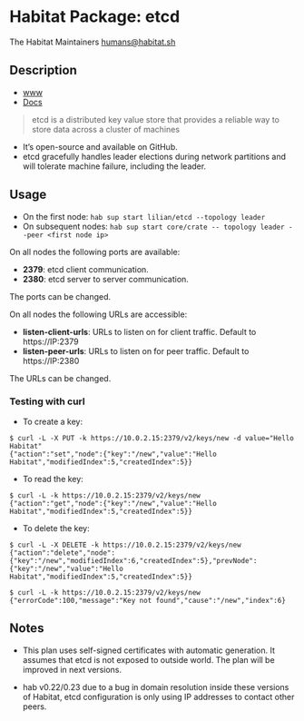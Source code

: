 # Habitat Package: etcd
The Habitat Maintainers <humans@habitat.sh>

## Description

- [www](https://coreos.com/etcd)
- [Docs](https://coreos.com/etcd/docs/latest/)

> etcd is a distributed key value store that provides a reliable way to store data across a cluster of machines

- It’s open-source and available on GitHub.
- etcd gracefully handles leader elections during network partitions and will tolerate machine failure, including the leader.


## Usage

- On the first node: `hab sup start lilian/etcd --topology leader`
- On subsequent nodes: `hab sup start core/crate -- topology leader --peer <first node ip>`

On all nodes the following ports are available:

- **2379**: etcd client communication.
- **2380**: etcd server to server communication.

The ports can be changed.


On all nodes the following URLs are accessible:
- **listen-client-urls**: URLs to listen on for client traffic. Default to https://IP:2379
- **listen-peer-urls**: URLs to listen on for peer traffic. Default to https://IP:2380

The URLs can be changed.


### Testing with curl

- To create a key:
```
$ curl -L -X PUT -k https://10.0.2.15:2379/v2/keys/new -d value="Hello Habitat"
{"action":"set","node":{"key":"/new","value":"Hello Habitat","modifiedIndex":5,"createdIndex":5}}
```


- To read the key:
```
$ curl -L -k https://10.0.2.15:2379/v2/keys/new
{"action":"get","node":{"key":"/new","value":"Hello Habitat","modifiedIndex":5,"createdIndex":5}}
```


- To delete the key:
```
$ curl -L -X DELETE -k https://10.0.2.15:2379/v2/keys/new
{"action":"delete","node":{"key":"/new","modifiedIndex":6,"createdIndex":5},"prevNode":{"key":"/new","value":"Hello Habitat","modifiedIndex":5,"createdIndex":5}}
```


```
$ curl -L -k https://10.0.2.15:2379/v2/keys/new
{"errorCode":100,"message":"Key not found","cause":"/new","index":6}
```

## Notes

- This plan uses self-signed certificates with automatic generation. It assumes that
etcd is not exposed to outside world. The plan will be improved in next versions.

- hab v0.22/0.23 due to a bug in domain resolution inside these versions
of Habitat, etcd configuration is only using IP addresses to contact
other peers.
